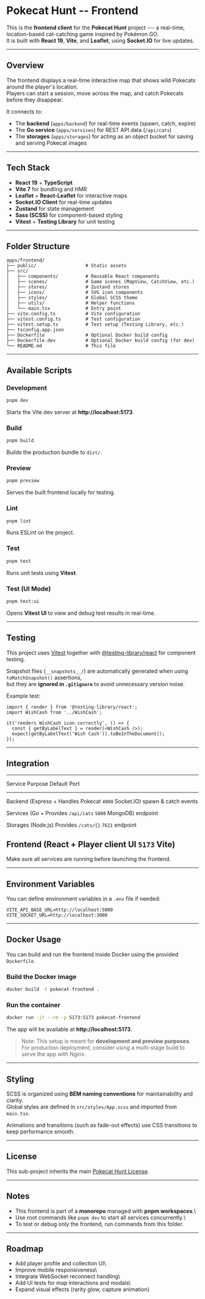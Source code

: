 # Pokecat Hunt -- Frontend

This is the **frontend client** for the **Pokecat Hunt** project --- a real-time, location-based cat-catching game inspired by Pokémon GO.\
It is built with **React 19**, **Vite**, and **Leaflet**, using **Socket.IO** for live updates.

------------------------------------------------------------------------

## Overview

The frontend displays a real-time interactive map that shows wild Pokecats around the player's location.\
Players can start a session, move across the map, and catch Pokecats before they disappear.

It connects to:
- The **backend** (`apps/backend`) for real-time events (spawn, catch, expire)
- The **Go service** (`apps/services`) for REST API data (`/api/cats`)
- The **storages** (`apps/storages`) for acting as an object bucket for saving and serving Pokecat images

------------------------------------------------------------------------

## Tech Stack

-   **React 19** + **TypeScript**
-   **Vite 7** for bundling and HMR
-   **Leaflet** + **React-Leaflet** for interactive maps
-   **Socket.IO Client** for real-time updates
-   **Zustand** for state management
-   **Sass (SCSS)** for component-based styling
-   **Vitest** + **Testing Library** for unit testing

------------------------------------------------------------------------

## Folder Structure

    apps/frontend/
    ├── public/                  # Static assets
    ├── src/
    │   ├── components/          # Reusable React components
    │   ├── scenes/              # Game scenes (MapView, CatchView, etc.)
    │   ├── stores/              # Zustand stores
    │   ├── icons/               # SVG icon components
    │   ├── styles/              # Global SCSS theme
    │   ├── utils/               # Helper functions
    │   └── main.tsx             # Entry point
    ├── vite.config.ts           # Vite configuration
    ├── vitest.config.ts         # Test configuration
    ├── vitest.setup.ts          # Test setup (Testing Library, etc.)
    ├── tsconfig.app.json
    ├── Dockerfile               # Optional Docker build config
    ├── Dockerfile.dev           # Optional Docker build config (for dev)
    └── README.md                # This file

------------------------------------------------------------------------

## Available Scripts

### Development

``` bash
pnpm dev
```

Starts the Vite dev server at **http://localhost:5173**.

### Build

``` bash
pnpm build
```

Builds the production bundle to `dist/`.

### Preview

``` bash
pnpm preview
```

Serves the built frontend locally for testing.

### Lint

``` bash
pnpm lint
```

Runs ESLint on the project.

### Test

``` bash
pnpm test
```

Runs unit tests using **Vitest**.

### Test (UI Mode)

``` bash
pnpm test:ui
```

Opens **Vitest UI** to view and debug test results in real-time.

------------------------------------------------------------------------

## Testing

This project uses [Vitest](https://vitest.dev/) together with [@testing-library/react](https://testing-library.com/docs/react-testing-library/intro/) for component testing.

Snapshot files (`__snapshots__/`) are automatically generated when using `toMatchSnapshot()` assertions,\
but they are **ignored in `.gitignore`** to avoid unnecessary version noise.

Example test:

``` tsx
import { render } from '@testing-library/react';
import WishCash from '../WishCash';

it('renders WishCash icon correctly', () => {
  const { getByLabelText } = render(<WishCash />);
  expect(getByLabelText('Wish Cash')).toBeInTheDocument();
});
```

------------------------------------------------------------------------

## Integration

  -----------------------------------------------------------------------
  Service              Purpose              Default Port
  -------------------- -------------------- -----------------------------
  Backend (Express +   Handles Pokecat      `4000`
  Socket.IO)           spawn & catch events 

  Services (Go +       Provides `/api/cats` `5000`
  MongoDB)             endpoint            

  Storages (Node.js)   Provides `/cats/{}`  `7621`
                       endpoint             

  Frontend (React +    Player client UI     `5173`
  Vite)                                     
  -----------------------------------------------------------------------

Make sure all services are running before launching the frontend.

------------------------------------------------------------------------

## Environment Variables

You can define environment variables in a `.env` file if needed:

    VITE_API_BASE_URL=http://localhost:5000
    VITE_SOCKET_URL=http://localhost:3000

------------------------------------------------------------------------

## Docker Usage

You can build and run the frontend inside Docker using the provided
`Dockerfile`.

### Build the Docker image

``` bash
docker build -t pokecat-frontend .
```

### Run the container

``` bash
docker run -it --rm -p 5173:5173 pokecat-frontend
```

The app will be available at **http://localhost:5173**.

> Note: This setup is meant for **development and preview purposes**.\
> For production deployment, consider using a multi-stage build to serve
> the app with Nginx.

------------------------------------------------------------------------

## Styling

SCSS is organized using **BEM naming conventions** for maintainability and clarity.\
Global styles are defined in `src/styles/App.scss` and imported from `main.tsx`.

Animations and transitions (such as fade-out effects) use CSS transitions to keep performance smooth.

------------------------------------------------------------------------

## License

This sub-project inherits the main [Pokecat Hunt
License](../../LICENSE).

------------------------------------------------------------------------

## Notes

-   This frontend is part of a **monorepo** managed with **pnpm
    workspaces**.\
-   Use root commands like `pnpm dev` to start all services
    concurrently.\
-   To test or debug only the frontend, run commands from this folder.

------------------------------------------------------------------------

## Roadmap

-   Add player profile and collection UI\
-   Improve mobile responsiveness\
-   Integrate WebSocket reconnect handling\
-   Add UI tests for map interactions and modals\
-   Expand visual effects (rarity glow, capture animation)
